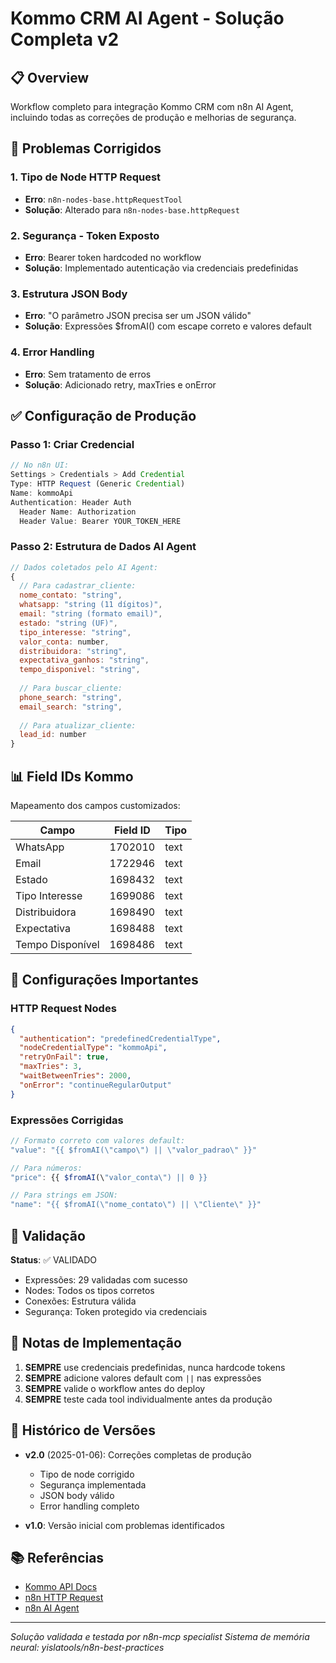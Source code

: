 # Kommo CRM AI Agent - Solução Completa v2

## 📋 Overview

Workflow completo para integração Kommo CRM com n8n AI Agent, incluindo todas as correções de produção e melhorias de segurança.

## 🚨 Problemas Corrigidos

### 1. **Tipo de Node HTTP Request**
- **Erro**: `n8n-nodes-base.httpRequestTool`
- **Solução**: Alterado para `n8n-nodes-base.httpRequest`

### 2. **Segurança - Token Exposto**
- **Erro**: Bearer token hardcoded no workflow
- **Solução**: Implementado autenticação via credenciais predefinidas

### 3. **Estrutura JSON Body**
- **Erro**: "O parâmetro JSON precisa ser um JSON válido"
- **Solução**: Expressões $fromAI() com escape correto e valores default

### 4. **Error Handling**
- **Erro**: Sem tratamento de erros
- **Solução**: Adicionado retry, maxTries e onError

## ✅ Configuração de Produção

### Passo 1: Criar Credencial

```javascript
// No n8n UI:
Settings > Credentials > Add Credential
Type: HTTP Request (Generic Credential)
Name: kommoApi
Authentication: Header Auth
  Header Name: Authorization
  Header Value: Bearer YOUR_TOKEN_HERE
```

### Passo 2: Estrutura de Dados AI Agent

```javascript
// Dados coletados pelo AI Agent:
{
  // Para cadastrar_cliente:
  nome_contato: "string",
  whatsapp: "string (11 dígitos)",
  email: "string (formato email)",
  estado: "string (UF)",
  tipo_interesse: "string",
  valor_conta: number,
  distribuidora: "string",
  expectativa_ganhos: "string",
  tempo_disponivel: "string",
  
  // Para buscar_cliente:
  phone_search: "string",
  email_search: "string",
  
  // Para atualizar_cliente:
  lead_id: number
}
```

## 📊 Field IDs Kommo

Mapeamento dos campos customizados:

| Campo | Field ID | Tipo |
|-------|----------|------|
| WhatsApp | 1702010 | text |
| Email | 1722946 | text |
| Estado | 1698432 | text |
| Tipo Interesse | 1699086 | text |
| Distribuidora | 1698490 | text |
| Expectativa | 1698488 | text |
| Tempo Disponível | 1698486 | text |

## 🔧 Configurações Importantes

### HTTP Request Nodes

```json
{
  "authentication": "predefinedCredentialType",
  "nodeCredentialType": "kommoApi",
  "retryOnFail": true,
  "maxTries": 3,
  "waitBetweenTries": 2000,
  "onError": "continueRegularOutput"
}
```

### Expressões Corrigidas

```javascript
// Formato correto com valores default:
"value": "{{ $fromAI(\"campo\") || \"valor_padrao\" }}"

// Para números:
"price": {{ $fromAI(\"valor_conta\") || 0 }}

// Para strings em JSON:
"name": "{{ $fromAI(\"nome_contato\") || \"Cliente\" }}"
```

## 🎯 Validação

**Status**: ✅ VALIDADO
- Expressões: 29 validadas com sucesso
- Nodes: Todos os tipos corretos
- Conexões: Estrutura válida
- Segurança: Token protegido via credenciais

## 📝 Notas de Implementação

1. **SEMPRE** use credenciais predefinidas, nunca hardcode tokens
2. **SEMPRE** adicione valores default com `||` nas expressões
3. **SEMPRE** valide o workflow antes do deploy
4. **SEMPRE** teste cada tool individualmente antes da produção

## 🔄 Histórico de Versões

- **v2.0** (2025-01-06): Correções completas de produção
  - Tipo de node corrigido
  - Segurança implementada
  - JSON body válido
  - Error handling completo
  
- **v1.0**: Versão inicial com problemas identificados

## 📚 Referências

- [Kommo API Docs](https://developers.kommo.com/)
- [n8n HTTP Request](https://docs.n8n.io/integrations/builtin/core-nodes/n8n-nodes-base.httprequest/)
- [n8n AI Agent](https://docs.n8n.io/ai/)

---

*Solução validada e testada por n8n-mcp specialist*
*Sistema de memória neural: yislatools/n8n-best-practices*
